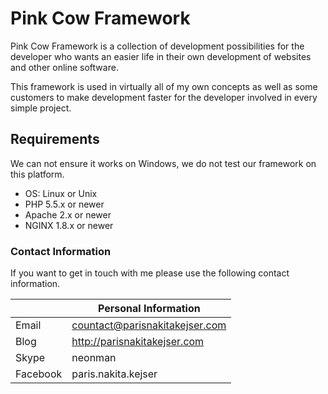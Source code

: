 # Pink Cow Framework #
Pink Cow Framework is a collection of development possibilities for the developer who wants an easier life in their own development of websites and other online software.

This framework is used in virtually all of my own concepts as well as some customers to make development faster for the developer involved in every simple project.

## Requirements ##
We can not ensure it works on Windows, we do not test our framework on this platform.

* OS: Linux or Unix
* PHP 5.5.x or newer
* Apache 2.x or newer
* NGINX 1.8.x or newer


### Contact Information ###
If you want to get in touch with me please use the following contact information.


| 					| Personal Information							|
| --------- | --------------------------------- |
| Email			| countact@parisnakitakejser.com		|
| Blog			| http://parisnakitakejser.com			|
| Skype			| neonman														|
| Facebook	| paris.nakita.kejser								|